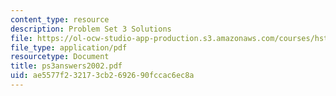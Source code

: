 ```yaml
---
content_type: resource
description: Problem Set 3 Solutions
file: https://ol-ocw-studio-app-production.s3.amazonaws.com/courses/hst-508-genomics-and-computational-biology-fall-2002/ae5577f232173cb2692690fccac6ec8a_ps3answers2002.pdf
file_type: application/pdf
resourcetype: Document
title: ps3answers2002.pdf
uid: ae5577f2-3217-3cb2-6926-90fccac6ec8a
---
```

